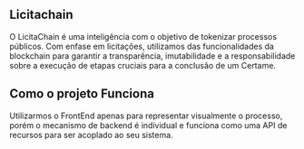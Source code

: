## Licitachain
O LicitaChain é uma inteligência com o objetivo de tokenizar processos públicos.
Com enfase em licitações, utilizamos das funcionalidades da blockchain para garantir a transparência, imutabilidade e a responsabilidade sobre a execução de etapas cruciais para a conclusão de um Certame.

## Como o projeto Funciona
Utilizarmos o FrontEnd apenas para representar visualmente o processo, porém o mecanismo de backend é individual e funciona como uma API de recursos para ser acoplado ao seu sistema.

